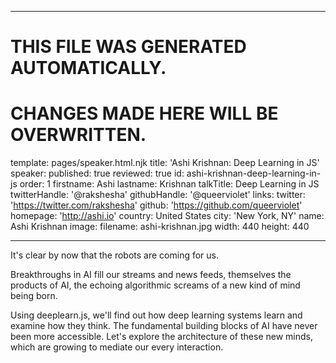 ----

# THIS FILE WAS GENERATED AUTOMATICALLY.
# CHANGES MADE HERE WILL BE OVERWRITTEN.

template: pages/speaker.html.njk
title: 'Ashi Krishnan: Deep Learning in JS'
speaker:
  published: true
  reviewed: true
  id: ashi-krishnan-deep-learning-in-js
  order: 1
  firstname: Ashi
  lastname: Krishnan
  talkTitle: Deep Learning in JS
  twitterHandle: '@rakshesha'
  githubHandle: '@queerviolet'
  links:
    twitter: 'https://twitter.com/rakshesha'
    github: 'https://github.com/queerviolet'
    homepage: 'http://ashi.io'
  country: United States
  city: 'New York, NY'
  name: Ashi Krishnan
  image:
    filename: ashi-krishnan.jpg
    width: 440
    height: 440

----

It's clear by now that the robots are coming for us.

Breakthroughs in AI fill our streams and news feeds, themselves
the products of AI, the echoing algorithmic screams of a new
kind of mind being born.

Using deeplearn.js, we'll find out how deep learning systems
learn and examine how they think. The fundamental building
blocks of AI have never been more accessible. Let's explore
the architecture of these new minds, which are growing to mediate
our every interaction.
